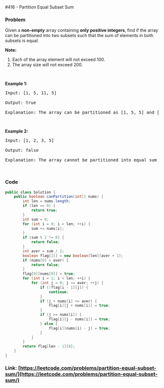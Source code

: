 #416 - Partition Equal Subset Sum

### Problem
<p>Given a <b>non-empty</b> array containing <b>only positive integers</b>, find if the array can be partitioned into two subsets such that the sum of elements in both subsets is equal.</p>

<p><b>Note:</b></p>

<ol>
	<li>Each of the array element will not exceed 100.</li>
	<li>The array size will not exceed 200.</li>
</ol>

<p>&nbsp;</p>

<p><b>Example 1:</b></p>

<pre>
Input: [1, 5, 11, 5]

Output: true

Explanation: The array can be partitioned as [1, 5, 5] and [11].
</pre>

<p>&nbsp;</p>

<p><b>Example 2:</b></p>

<pre>
Input: [1, 2, 3, 5]

Output: false

Explanation: The array cannot be partitioned into equal sum subsets.
</pre>

<p>&nbsp;</p>


### Code
```java
public class Solution {
    public boolean canPartition(int[] nums) {
        int len = nums.length;
        if (len == 0) {
            return true;
        }
        int sum = 0;
        for (int i = 0; i < len; ++i) {
            sum += nums[i];
        }
        if (sum % 2 != 0) {
            return false;
        }
        int aver = sum / 2;
        boolean flag[][] = new boolean[len][aver + 1];
        if (nums[0] > aver) {
            return false;
        }
        flag[0][nums[0]] = true;
        for (int i = 1; i < len; ++i) {
            for (int j = 0; j <= aver; ++j) {
                if (!flag[i - 1][j]) {
                    continue;
                }
                if (j + nums[i] <= aver) {
                    flag[i][j + nums[i]] = true;
                }
                if (j >= nums[i]) {
                    flag[i][j - nums[i]] = true;
                } else {
                    flag[i][nums[i] - j] = true;
                }
            }
        }
        return flag[len - 1][0];
    }
}
```
### Link: [https://leetcode.com/problems/partition-equal-subset-sum/](https://leetcode.com/problems/partition-equal-subset-sum/)
